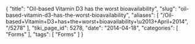 {
    "title": "Oil-based Vitamin D3 has the worst bioavailability",
    "slug": "oil-based-vitamin-d3-has-the-worst-bioavailability",
    "aliases": [
        "/Oil-based+Vitamin+D3+has+the+worst+bioavailability+\u2013+April+2014",
        "/5278"
    ],
    "tiki_page_id": 5278,
    "date": "2014-04-18",
    "categories": [
        "Forms"
    ],
    "tags": [
        "Forms"
    ]
}
